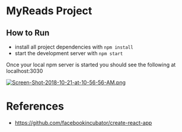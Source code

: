 # MyReads Project

## How to Run

* install all project dependencies with `npm install`
* start the development server with `npm start`

Once your local npm server is started you should see the following at localhost:3030

[![Screen-Shot-2018-10-21-at-10-56-56-AM.png](https://i.postimg.cc/YC3SftkT/Screen-Shot-2018-10-21-at-10-56-56-AM.png)](https://postimg.cc/DSSF7kSc)

# References

* <https://github.com/facebookincubator/create-react-app>
